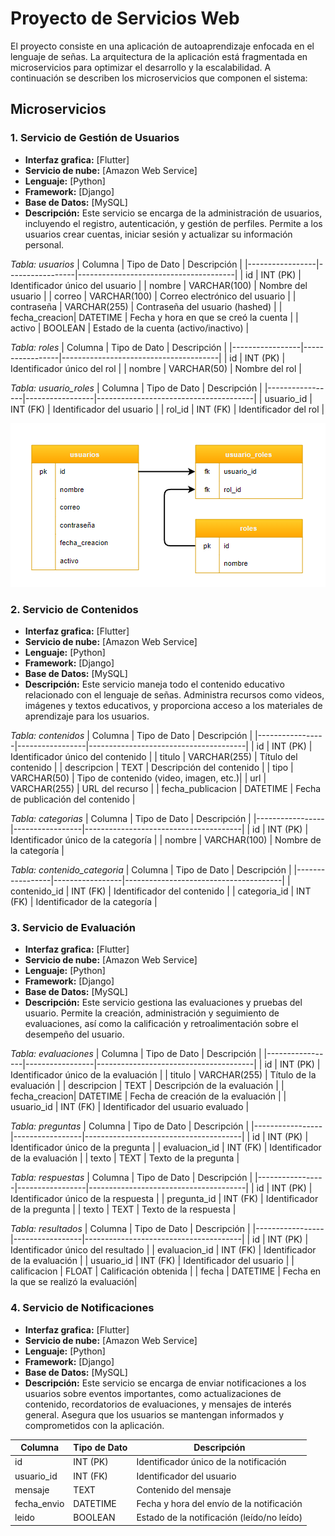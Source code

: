 # Proyecto de Servicios Web
El proyecto consiste en una aplicación de autoaprendizaje enfocada en el lenguaje de señas.
La arquitectura de la aplicación está fragmentada en microservicios para optimizar el desarrollo y la escalabilidad.
A continuación se describen los microservicios que componen el sistema:

## Microservicios

### 1. Servicio de Gestión de Usuarios
- **Interfaz grafica:** [Flutter]
- **Servicio de nube:** [Amazon Web Service]
- **Lenguaje:** [Python]
- **Framework:** [Django]
- **Base de Datos:** [MySQL]
- **Descripción:**
 Este servicio se encarga de la administración de usuarios, incluyendo el registro, autenticación, y gestión de perfiles.
 Permite a los usuarios crear cuentas, iniciar sesión y actualizar su información personal.

*Tabla: usuarios*
| Columna         | Tipo de Dato    | Descripción                           |
|-----------------|-----------------|---------------------------------------|
| id            | INT (PK)      | Identificador único del usuario        |
| nombre        | VARCHAR(100)  | Nombre del usuario                     |
| correo        | VARCHAR(100)  | Correo electrónico del usuario         |
| contraseña    | VARCHAR(255)  | Contraseña del usuario (hashed)        |
| fecha_creacion| DATETIME      | Fecha y hora en que se creó la cuenta |
| activo        | BOOLEAN       | Estado de la cuenta (activo/inactivo) |

*Tabla: roles*
| Columna         | Tipo de Dato    | Descripción                           |
|-----------------|-----------------|---------------------------------------|
| id            | INT (PK)      | Identificador único del rol            |
| nombre        | VARCHAR(50)   | Nombre del rol                         |

*Tabla: usuario_roles*
| Columna         | Tipo de Dato    | Descripción                           |
|-----------------|-----------------|---------------------------------------|
| usuario_id    | INT (FK)      | Identificador del usuario              |
| rol_id        | INT (FK)      | Identificador del rol                  |

![Diagrama de servicio de gestion de usuarios](https://raw.githubusercontent.com/Dieg0lx/Proyecto-Servicios-Web/73697093b0311d188540745ed0c52e7e051a0b46/imgs_readme/tabla_1.png)

### 2. Servicio de Contenidos
- **Interfaz grafica:** [Flutter]
- **Servicio de nube:** [Amazon Web Service]
- **Lenguaje:** [Python]
- **Framework:** [Django]
- **Base de Datos:** [MySQL]
- **Descripción:**
 Este servicio maneja todo el contenido educativo relacionado con el lenguaje de señas. Administra recursos como videos, imágenes y textos educativos, y proporciona acceso a los materiales de aprendizaje para los usuarios.

*Tabla: contenidos*
| Columna         | Tipo de Dato    | Descripción                           |
|-----------------|-----------------|---------------------------------------|
| id            | INT (PK)      | Identificador único del contenido      |
| titulo        | VARCHAR(255)  | Título del contenido                   |
| descripcion   | TEXT          | Descripción del contenido              |
| tipo          | VARCHAR(50)   | Tipo de contenido (video, imagen, etc.)|
| url           | VARCHAR(255)  | URL del recurso                        |
| fecha_publicacion | DATETIME  | Fecha de publicación del contenido     |

*Tabla: categorias*
| Columna         | Tipo de Dato    | Descripción                           |
|-----------------|-----------------|---------------------------------------|
| id            | INT (PK)      | Identificador único de la categoría    |
| nombre        | VARCHAR(100)  | Nombre de la categoría                 |

*Tabla: contenido_categoria*
| Columna         | Tipo de Dato    | Descripción                           |
|-----------------|-----------------|---------------------------------------|
| contenido_id  | INT (FK)      | Identificador del contenido            |
| categoria_id  | INT (FK)      | Identificador de la categoría          |

### 3. Servicio de Evaluación
- **Interfaz grafica:** [Flutter]
- **Servicio de nube:** [Amazon Web Service]
- **Lenguaje:** [Python]
- **Framework:** [Django]
- **Base de Datos:** [MySQL]
- **Descripción:**
 Este servicio gestiona las evaluaciones y pruebas del usuario. Permite la creación, administración y seguimiento de evaluaciones, así como la calificación y retroalimentación sobre el desempeño del usuario.

*Tabla: evaluaciones*
| Columna         | Tipo de Dato    | Descripción                           |
|-----------------|-----------------|---------------------------------------|
| id            | INT (PK)      | Identificador único de la evaluación   |
| titulo        | VARCHAR(255)  | Título de la evaluación                |
| descripcion   | TEXT          | Descripción de la evaluación           |
| fecha_creacion| DATETIME      | Fecha de creación de la evaluación     |
| usuario_id    | INT (FK)      | Identificador del usuario evaluado     |

*Tabla: preguntas*
| Columna         | Tipo de Dato    | Descripción                           |
|-----------------|-----------------|---------------------------------------|
| id            | INT (PK)      | Identificador único de la pregunta     |
| evaluacion_id | INT (FK)      | Identificador de la evaluación         |
| texto         | TEXT          | Texto de la pregunta                  |

*Tabla: respuestas*
| Columna         | Tipo de Dato    | Descripción                           |
|-----------------|-----------------|---------------------------------------|
| id            | INT (PK)      | Identificador único de la respuesta    |
| pregunta_id   | INT (FK)      | Identificador de la pregunta           |
| texto         | TEXT          | Texto de la respuesta                 |

*Tabla: resultados*
| Columna         | Tipo de Dato    | Descripción                           |
|-----------------|-----------------|---------------------------------------|
| id            | INT (PK)      | Identificador único del resultado      |
| evaluacion_id | INT (FK)      | Identificador de la evaluación         |
| usuario_id    | INT (FK)      | Identificador del usuario              |
| calificacion  | FLOAT         | Calificación obtenida                  |
| fecha         | DATETIME      | Fecha en la que se realizó la evaluación|

### 4. Servicio de Notificaciones
- **Interfaz grafica:** [Flutter]
- **Servicio de nube:** [Amazon Web Service]
- **Lenguaje:** [Python]
- **Framework:** [Django]
- **Base de Datos:** [MySQL]
- **Descripción:**
 Este servicio se encarga de enviar notificaciones a los usuarios sobre eventos importantes, como actualizaciones de contenido, recordatorios de evaluaciones, y mensajes de interés general. Asegura que los usuarios se mantengan informados y comprometidos con la aplicación.

| Columna         | Tipo de Dato    | Descripción                           |
|-----------------|-----------------|---------------------------------------|
| id            | INT (PK)      | Identificador único de la notificación |
| usuario_id    | INT (FK)      | Identificador del usuario              |
| mensaje       | TEXT          | Contenido del mensaje                 |
| fecha_envio   | DATETIME      | Fecha y hora del envío de la notificación |
| leido         | BOOLEAN       | Estado de la notificación (leído/no leído) |
